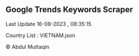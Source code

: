 

## Google Trends Keywords Scraper 
 
Last Update 16-08-2023 , 08:35:15

Country List :
VIETNAM.json



© Abdul Muttaqin 
